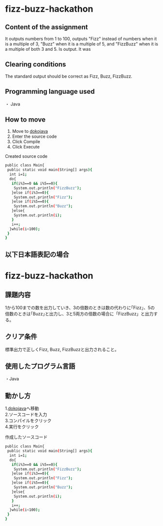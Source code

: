 # fizz-buzz-hackathon

## Content of the assignment
It outputs numbers from 1 to 100, outputs "Fizz" instead of numbers when it is a multiple of 3, "Buzz" when it is a multiple of 5, and "FizzBuzz" when it is a multiple of both 3 and 5. Is output. It was

## Clearing conditions
The standard output should be correct as Fizz, Buzz, FizzBuzz.

## Programming language used
・ Java

## How to move
1. Move to [dokojava](https://dokojava.jp/sources/Main.java)  
2. Enter the source code  
3. Click Compile  
4. Click Execute  

Created source code
```bash
public class Main{
 public static void main(String[] args){
  int i=1;
  do{
   if(i%3==0 && i%5==0){
    System.out.println("FizzBuzz");
   }else if(i%3==0){
    System.out.println("Fizz");
   }else if(i%5==0){
    System.out.println("Buzz");
   }else{
    System.out.println(i);
   }
   i++;
  }while(i<100);
 }
}
```

## 以下日本語表記の場合

# fizz-buzz-hackathon

## 課題内容
1から100までの数を出力していき、3の倍数のときは数の代わりに｢Fizz｣、5の倍数のときは｢Buzz｣と出力し、3と5両方の倍数の場合に「FizzBuzz」と出力する。　　

## クリア条件
標準出力で正しくFizz, Buzz, FizzBuzzと出力されること。

## 使用したプログラム言語
・Java

## 動かし方  
1.[dokojava](https://dokojava.jp/sources/Main.java)へ移動  
2.ソースコードを入力  
3.コンパイルをクリック  
4.実行をクリック  

作成したソースコード
```bash
public class Main{
 public static void main(String[] args){
  int i=1;
  do{
   if(i%3==0 && i%5==0){
    System.out.println("FizzBuzz");
   }else if(i%3==0){
    System.out.println("Fizz");
   }else if(i%5==0){
    System.out.println("Buzz");
   }else{
    System.out.println(i);
   }
   i++;
  }while(i<100);
 }
}
```
